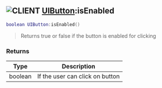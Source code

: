 ## ![](images/client.png "CLIENT") [UIButton](ui_button):isEnabled

```lua
boolean UIButton:isEnabled()
```

> Returns true or false if the button is enabled for clicking

### Returns

| Type    | Description                     |
| ------- | ------------------------------- |
| boolean | If the user can click on button |
